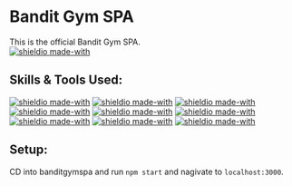 # Bandit Gym SPA

This is the official Bandit Gym SPA.  
[![shieldio made-with](https://img.shields.io/badge/Hours_Log-19%20Hours-black)]()

## Skills & Tools Used:

[![shieldio made-with](https://img.shields.io/badge/Javascript-black?logo=javascript&style=for-the-badge)]()
[![shieldio made-with](https://img.shields.io/badge/NodeJS-black?logo=node.js&style=for-the-badge)](https://nodejs.org/)
[![shieldio made-with](https://img.shields.io/badge/MongoDB-black?logo=mongodb&style=for-the-badge)](https://www.mongodb.com/)
[![shieldio made-with](https://img.shields.io/badge/NPM-black?logo=npm&style=for-the-badge)](https://www.npmjs.com/)
[![shieldio made-with](https://img.shields.io/badge/React-black?logo=react&style=for-the-badge)]()
[![shieldio made-with](https://img.shields.io/badge/Firebase-black?logo=firebase&style=for-the-badge)](https://console.firebase.google.com/project/codecookprojectid01/overview)
[![shieldio made-with](https://img.shields.io/badge/Visual%20Studio%20Code-blue?logoColor=white&logo=visual-studio-code&style=for-the-badge)](https://code.visualstudio.com/)
[![shieldio made-with](https://img.shields.io/badge/Git--Fork-blue?logoColor=white&logo=git&style=for-the-badge)](https://git-fork.com/)
[![shieldio made-with](https://img.shields.io/badge/FireFox-blue?logoColor=white&logo=mozilla-firefox&style=for-the-badge)](https://firefox.com/)

## Setup:

CD into banditgymspa and run `npm start` and nagivate to `localhost:3000`.
